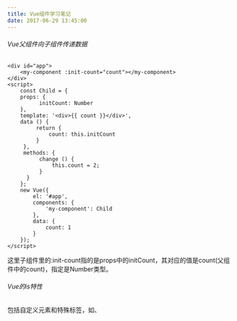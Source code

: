 ```yaml
---
title: Vue组件学习笔记
date: 2017-06-29 13:45:00
---
```

###### Vue父组件向子组件传递数据
```
<div id="app">
    <my-component :init-count="count"></my-component>
</div>
<script>
    const Child = {
    props: {
          initCount: Number
    },
    template: '<div>{{ count }}</div>',
    data () {
         return {
             count: this.initCount
         }
     },
     methods: {
          change () {
              this.count = 2;
          }
      }
    };
    new Vue({
        el: '#app',
        components: {
            'my-component': Child
        },
        data: {
            count: 1
        }
    });
</script>
```
这里子组件里的:init-count指的是props中的initCount，其对应的值是count(父组件中的count)，指定是Number类型。
###### Vue的is特性
包括自定义元素和特殊标签，如<component>、<template>、<paetial>不能用在ul,select,table等对内部元素有限制的标签内。放在这些元素内部的自定义标签将被提到元素的外面，因而渲染不正确。对于自定义元素，应当使用is特性：
```
<div id="app">
     <table>
         <tbody is="my-component"></tbody>
     </table>
 </div>
 <script>
     Vue.component('my-component', {
         template: '<div>Table</div>'
     });
     new Vue({
         el: '#app'
     })
 </script>
```
###### 使用v-model进行组件通讯
子组件接受一个value属性，在有新的value时触发input事件，在子组件接受父组件的方法时，使用watch来监听接收的value的变化。
```
<div id="app">
    {{ value }}
    <my-com v-model="value"></my-com>
    <button @click="handleMinus">-1</button>
</div>
<script>
    Vue.component('my-com', {
        props: {
            value: {
                type: Number
            }
        },
        template: '<div>{{ currentValue }}<button @click="handleClick">+1</button></div>',
        data () {
            return {
                currentValue: this.value
            }
        },
        watch: {
            value (val) {
                this.currentValue = val;
            }
        },
        methods: {
            handleClick () {
                this.currentValue ++;
                this.$emit('input', this.currentValue);
            }
        }
    });
    new Vue({
        el: '#app',
        data: {
            value: 1
        },
        methods: {
            handleMinus () {
                this.value --;
            }
        }
    });
</script>
```
###### slot用法
```
<div id="app">
    <app>
        {{ message }}
    </app>
</div>
<script>
    Vue.component('app', {
        template: '<div>Hello<slot>来自子组件的slot默认内容</slot></div>',
        data () {
            return {
                message: '你好'
            }
        }
    });
    new Vue({
        el: '#app',
        data: {
            message: 'world'
        },
        mounted(){
            this.$slots.default;
        }
    });
</script>
```
原本app的message为world，我们需要在子组件中使用slot标签显示父组件中的message，当app中没有内容的时候，就会显示slot标签中的默认内容。
多个slot用法：使用具名方法<slot name="a"></slot>，在app标签中则对应显示<div slot="a"></div>里面的内容。
访问slot：在vue2.0中，使用$slots来访问，单个slot时default为默认，使用具名时则填写对应的具名。
###### 内联模板
```
<com1 inline-template>
    <!-- 内容 -->
</com1>
```
当组件使用了inline-template后，内容 将不再是 slot ，而是这个 com1 组件的 template ，也就是会渲染出内容。
###### 手动挂载
```
<div id="app">
    Hello Vue
</div>
<script>
    const myComponent = Vue.extend({
        template: '<div>from extend</div>'
    });
    new myComponent().$mount('#app');
</script>
```
使用$.mount()手动挂载到div中

###### vue-router技巧
```
const router = new Router({
    mode: 'history',
    routes : [
    {
        path: '/index',
        meta: {
            title: '首页'
        },
        component: (resolve) => require(['./index.vue'], resolve)
    },
    {
        path: '*',
        redirect: '/index'
    },
    {
         path: '/',
         component: {
             default: Defaultvue, //这里是默认路由
             title: Title
         } 
     }]
});
router.beforeEach((to, from, next) => {
    window.document.title = to.meta.title;
    next();
});
router.afterEach((to, from, next) => {
    window.scrollTo(0, 0);
});
```
1.这里设置了history模式,官方上给出的介绍是:vue-router 默认 hash 模式 —— 使用 URL 的 hash 来模拟一个完整的 URL，于是当 URL 改变时，页面不会重新加载。如果不想要很丑的 hash，我们可以用路由的 history 模式，这种模式充分利用 history.pushState API 来完成 URL 跳转而无须重新加载页面。
2.设置path:'*',没有匹配到的路由,将跳转到'/index'中
3.使用router.beforeEach改变其网页的title,使用next();进入到下一个钩子当中
4.使用router.afterEach让跳转后的回到页面顶部
5.component里的default:默认路由写法对应视图中同时有两个<router-view> 其中一个为<router-view name="title"> 没有则为默认

#### 新版vue-cli本地服务器加载本地资源
1.在webpack.dev.conf.js文件``` const portfinder = require('portfinder') ``` 下面引入express
```
const express = require('express')
const app = express()
var appData = require('../mock/goods.json')
var apiRoutes = express.Router()
app.use('/api', apiRoutes)
```
2.在``` devServer ``` 对象中写入传输地址
```
    before(apiRoutes) {
      apiRoutes.get('/api/goods', function(req, res, next) {
        res.json(appData)
      })
    }
```

#### 使用过滤器以及计算属性
```
	{{ text | filterA }}
```
通过Vue实例添加选项filters来设置:
```
filter: {
	filterA: function (value) {
		return value++  //返回过滤后的数据
	}
}
```
计算属性:
```
	{{ reversedText }}
```
在Vue实例computed选项中:
```
computed: {
  reversedText: function () {
    return this.text.split(',').reverse().join(',') //返回data内text属性修改后的内容
  }
}
```

(简书笔记搬运 写于2017.06.29 13:45)